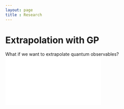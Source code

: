 ```yaml
---
layout: page
title : Research
---
```

# Extrapolation with GP
What if we want to extrapolate quantum observables?
![[GP_PRL](spin_extrapolation_prl.png)](aboutme.md)
